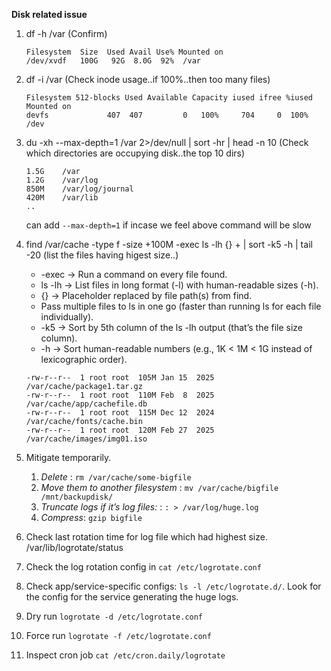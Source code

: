 **Disk related issue**
 
 1. df -h /var (Confirm)
    ```
    Filesystem  Size  Used Avail Use% Mounted on
    /dev/xvdf   100G   92G  8.0G  92%  /var
    ```
 2. df -i /var (Check inode usage..if 100%..then too many files)
    ```
    Filesystem 512-blocks Used Available Capacity iused ifree %iused  Mounted on
    devfs             407  407         0   100%     704     0  100%   /dev
    ```
 3. du -xh --max-depth=1 /var 2>/dev/null | sort -hr | head -n 10 (Check which directories are occupying disk..the top 10 dirs)
    ```
    1.5G    /var
    1.2G    /var/log
    850M    /var/log/journal
    420M    /var/lib
    ..
    ```
    can add `--max-depth=1` if incase we feel above command will be slow
 4. find /var/cache -type f -size +100M -exec ls -lh {} + | sort -k5 -h | tail -20 (list the files having higest size..)
    + -exec → Run a command on every file found.
    + ls -lh → List files in long format (-l) with human-readable sizes (-h).
    + {} → Placeholder replaced by file path(s) from find.
    + Pass multiple files to ls in one go (faster than running ls for each file individually).
    + -k5 → Sort by 5th column of the ls -lh output (that’s the file size column).
    + -h → Sort human-readable numbers (e.g., 1K < 1M < 1G instead of lexicographic order).

    ```
    -rw-r--r--  1 root root  105M Jan 15  2025 /var/cache/package1.tar.gz
    -rw-r--r--  1 root root  110M Feb  8  2025 /var/cache/app/cachefile.db
    -rw-r--r--  1 root root  115M Dec 12  2024 /var/cache/fonts/cache.bin
    -rw-r--r--  1 root root  120M Feb 27  2025 /var/cache/images/img01.iso
    ```
 5. Mitigate temporarily.
    1. *Delete* : `rm /var/cache/some-bigfile`
    2. *Move them to another filesystem* : `mv /var/cache/bigfile /mnt/backupdisk/`
    3. *Truncate logs if it’s log files:* : `: > /var/log/huge.log`
    4. *Compress*: `gzip bigfile`
 6. Check last rotation time for log file which had highest size. /var/lib/logrotate/status
 6. Check the log rotation config in `cat /etc/logrotate.conf`
 7. Check app/service-specific configs: `ls -l /etc/logrotate.d/`. Look for the config for the service generating the huge logs.
 8. Dry run `logrotate -d /etc/logrotate.conf`
 9. Force run `logrotate -f /etc/logrotate.conf`
 10. Inspect cron job `cat /etc/cron.daily/logrotate`

 
